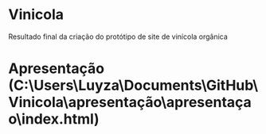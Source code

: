 # Vinicola
Resultado final da criação do protótipo de site de vinícola orgânica

# Apresentação (C:\Users\Luyza\Documents\GitHub\Vinicola\apresentação\apresentaçao\index.html)
